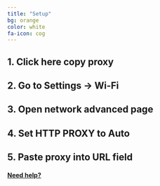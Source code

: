 ```yaml
---
title: "Setup"
bg: orange
color: white
fa-icon: cog
---
```


## 1. Click here copy proxy

## 2. Go to Settings -> Wi-Fi

## 3. Open network advanced page

## 4. Set HTTP PROXY to Auto

## 5. Paste proxy into URL field

#### [Need help?](https://www.dropbox.com/sh/pd4b3bdy3u8pbot/AAA9j610Hr_SN6rJVgUwqY1xa?dl=0)
